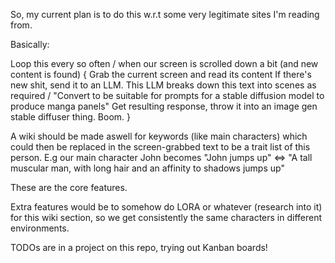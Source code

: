 
So, my current plan is to do this w.r.t some very legitimate sites I'm reading from.

Basically:

Loop this every so often / when our screen is scrolled down a bit (and new content is found)
{
Grab the current screen and read its content
If there's new shit, send it to an LLM.
This LLM breaks down this text into scenes as required / "Convert to be suitable for prompts for a stable diffusion model to produce manga panels"
Get resulting response, throw it into an image gen stable diffuser thing. Boom.
}

A wiki should be made aswell for keywords (like main characters) which could then be replaced in the screen-grabbed text to be a trait list of this person. E.g our main character John becomes "John jumps up" <=> "A tall muscular man, with long hair and an affinity to shadows jumps up"


These are the core features.

Extra features would be to somehow do LORA or whatever (research into it) for this wiki section, so we get consistently the same characters in different environments.




TODOs are in a project on this repo, trying out Kanban boards!